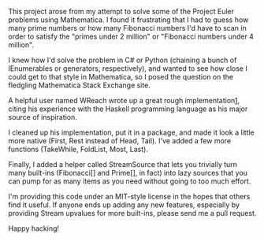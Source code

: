 This project arose from my attempt to solve some of the Project Euler
problems using Mathematica. I found it frustrating that I had to guess
how many prime numbers or how many Fibonacci numbers I'd have to scan
in order to satisfy the "primes under 2 million" or "Fibonacci numbers
under 4 million".

I knew how I'd solve the problem in C# or Python (chaining a bunch of
IEnumerables or generators, respectively), and wanted to see how close
I could get to that style in Mathematica, so I posed the question on
the fledgling Mathematica Stack Exchange site.

A helpful user named WReach wrote up a great rough implementation[1],
citing his experience with the Haskell programming language as his
major source of inspiration.

I cleaned up his implementation, put it in a package, and made it look
a little more native (First, Rest instead of Head, Tail). I've added a
few more functions (TakeWhile, FoldList, Most, Last).

Finally, I added a helper called StreamSource that lets you trivially
turn many built-ins (Fibonacci[] and Prime[], in fact) into lazy
sources that you can pump for as many items as you need without going
to too much effort.

I'm providing this code under an MIT-style license in the hopes that
others find it useful. If anyone ends up adding any new features,
especially by providing Stream upvalues for more built-ins, please
send me a pull request.

Happy hacking!

  [1]: http://mathematica.stackexchange.com/a/885/178
